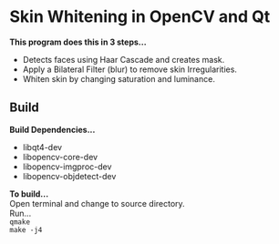 # Skin Whitening in OpenCV and Qt
**This program does this in 3 steps...**
* Detects faces using Haar Cascade and creates mask.
* Apply a Bilateral Filter (blur) to remove skin Irregularities.
* Whiten skin by changing saturation and luminance.

## Build
**Build Dependencies...**
* libqt4-dev
* libopencv-core-dev
* libopencv-imgproc-dev
* libopencv-objdetect-dev

**To build...**  
Open terminal and change to source directory.  
Run...  
`qmake`  
`make -j4`  


